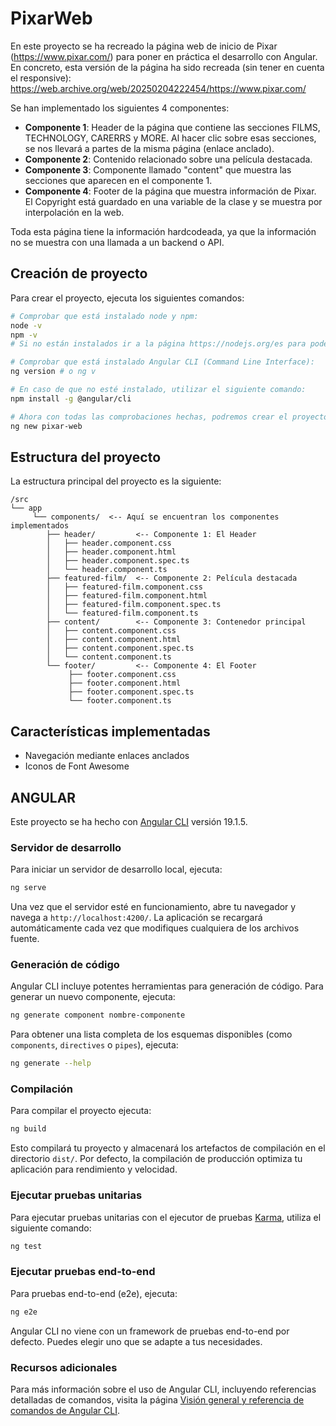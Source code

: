 # PixarWeb

En este proyecto se ha recreado la página web de inicio de Pixar (https://www.pixar.com/) para poner en práctica el desarrollo con Angular. En concreto, esta versión de la página ha sido recreada (sin tener en cuenta el responsive): https://web.archive.org/web/20250204222454/https://www.pixar.com/

Se han implementado los siguientes 4 componentes:

- **Componente 1**: Header de la página que contiene las secciones FILMS, TECHNOLOGY, CARERRS y MORE. Al hacer clic sobre esas secciones, se nos llevará a partes de la misma página (enlace anclado).
- **Componente 2**: Contenido relacionado sobre una película destacada.
- **Componente 3**: Componente llamado "content" que muestra las secciones que aparecen en el componente 1.
- **Componente 4**: Footer de la página que muestra información de Pixar. El Copyright está guardado en una variable de la clase y se muestra por interpolación en la web.

Toda esta página tiene la información hardcodeada, ya que la información no se muestra con una llamada a un backend o API.

## Creación de proyecto

Para crear el proyecto, ejecuta los siguientes comandos:
```bash
# Comprobar que está instalado node y npm:
node -v
npm -v 
# Si no están instalados ir a la página https://nodejs.org/es para poder tener ambas utilidades en el equipo(npm se instalará con node).

# Comprobar que está instalado Angular CLI (Command Line Interface):
ng version # o ng v

# En caso de que no esté instalado, utilizar el siguiente comando:
npm install -g @angular/cli

# Ahora con todas las comprobaciones hechas, podremos crear el proyecto con el siguiente comando:
ng new pixar-web
```

## Estructura del proyecto

La estructura principal del proyecto es la siguiente:

```
/src
└── app
     └── components/  <-- Aquí se encuentran los componentes implementados
        ├── header/         <-- Componente 1: El Header
        │   ├── header.component.css
        │   ├── header.component.html
        │   ├── header.component.spec.ts
        │   └── header.component.ts
        ├── featured-film/  <-- Componente 2: Película destacada
        │   ├── featured-film.component.css
        │   ├── featured-film.component.html
        │   ├── featured-film.component.spec.ts
        │   └── featured-film.component.ts
        ├── content/        <-- Componente 3: Contenedor principal
        │   ├── content.component.css
        │   ├── content.component.html
        │   ├── content.component.spec.ts
        │   └── content.component.ts
        └── footer/         <-- Componente 4: El Footer
             ├── footer.component.css
             ├── footer.component.html
             ├── footer.component.spec.ts
             └── footer.component.ts
```

## Características implementadas

- Navegación mediante enlaces anclados
- Iconos de Font Awesome

## ANGULAR 

Este proyecto se ha hecho con [Angular CLI](https://github.com/angular/angular-cli) versión 19.1.5.

### Servidor de desarrollo

Para iniciar un servidor de desarrollo local, ejecuta:

```bash
ng serve
```

Una vez que el servidor esté en funcionamiento, abre tu navegador y navega a `http://localhost:4200/`. La aplicación se recargará automáticamente cada vez que modifiques cualquiera de los archivos fuente.

### Generación de código

Angular CLI incluye potentes herramientas para generación de código. Para generar un nuevo componente, ejecuta:

```bash
ng generate component nombre-componente
```

Para obtener una lista completa de los esquemas disponibles (como `components`, `directives` o `pipes`), ejecuta:

```bash
ng generate --help
```

### Compilación

Para compilar el proyecto ejecuta:

```bash
ng build
```

Esto compilará tu proyecto y almacenará los artefactos de compilación en el directorio `dist/`. Por defecto, la compilación de producción optimiza tu aplicación para rendimiento y velocidad.

### Ejecutar pruebas unitarias

Para ejecutar pruebas unitarias con el ejecutor de pruebas [Karma](https://karma-runner.github.io), utiliza el siguiente comando:

```bash
ng test
```

### Ejecutar pruebas end-to-end

Para pruebas end-to-end (e2e), ejecuta:

```bash
ng e2e
```

Angular CLI no viene con un framework de pruebas end-to-end por defecto. Puedes elegir uno que se adapte a tus necesidades.

### Recursos adicionales

Para más información sobre el uso de Angular CLI, incluyendo referencias detalladas de comandos, visita la página [Visión general y referencia de comandos de Angular CLI](https://angular.dev/tools/cli).
